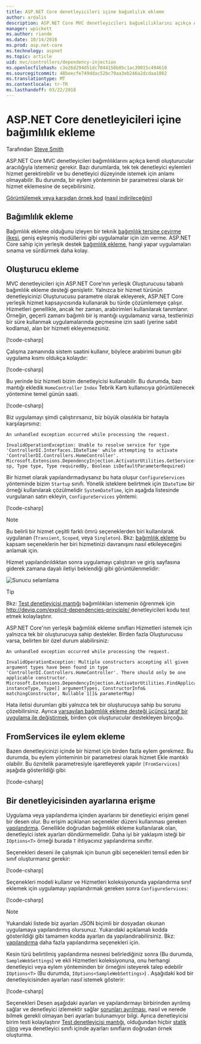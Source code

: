 ```yaml
---
title: ASP.NET Core denetleyicileri içine bağımlılık ekleme
author: ardalis
description: ASP.NET Core MVC denetleyicileri bağımlılıklarını açıkça ASP.NET Core bağımlılık ekleme ile bunların oluşturucular aracılığıyla nasıl istek bulur.
manager: wpickett
ms.author: riande
ms.date: 10/14/2016
ms.prod: asp.net-core
ms.technology: aspnet
ms.topic: article
uid: mvc/controllers/dependency-injection
ms.openlocfilehash: c3e26d294d51dc7044158b05c1ac39015c494610
ms.sourcegitcommit: 48beecfe749ddac52bc79aa3eb246a2dcdaa1862
ms.translationtype: MT
ms.contentlocale: tr-TR
ms.lasthandoff: 03/22/2018
---
```

# <a name="dependency-injection-into-controllers-in-aspnet-core"></a>ASP.NET Core denetleyicileri içine bağımlılık ekleme

<a name="dependency-injection-controllers"></a>

Tarafından [Steve Smith](https://ardalis.com/)

ASP.NET Core MVC denetleyicileri bağımlılıklarını açıkça kendi oluşturucular aracılığıyla istemeniz gerekir. Bazı durumlarda, tek tek denetleyici eylemleri hizmet gerektirebilir ve bu denetleyici düzeyinde istemek için anlamı olmayabilir. Bu durumda, bir eylem yönteminin bir parametresi olarak bir hizmet eklemesine de seçebilirsiniz.

[Görüntülemek veya karşıdan örnek kod](https://github.com/aspnet/Docs/tree/master/aspnetcore/mvc/controllers/dependency-injection/sample) ([nasıl indirileceğini](xref:tutorials/index#how-to-download-a-sample))

## <a name="dependency-injection"></a>Bağımlılık ekleme

Bağımlılık ekleme olduğunu izleyen bir teknik [bağımlılık tersine çevirme ilkesi](http://deviq.com/dependency-inversion-principle/), geniş eşleşmiş modüllerini gibi uygulamalar için izin verme. ASP.NET Core sahip için yerleşik destek [bağımlılık ekleme](../../fundamentals/dependency-injection.md), hangi yapar uygulamaları sınama ve sürdürmek daha kolay.

## <a name="constructor-injection"></a>Oluşturucu ekleme

MVC denetleyicileri için ASP.NET Core'nın yerleşik Oluşturucusu tabanlı bağımlılık ekleme desteği genişletir. Yalnızca bir hizmet türünün denetleyicinizi Oluşturucusu parametre olarak ekleyerek, ASP.NET Core yerleşik hizmet kapsayıcısında kullanarak bu türde çözümlemeye çalışır. Hizmetleri genellikle, ancak her zaman, arabirimleri kullanılarak tanımlanır. Örneğin, geçerli zamanı bağımlı bir iş mantığı uygulamanız varsa, testlerinizi bir süre kullanmak uygulamalarında geçmesine izin saati (yerine sabit kodlama), alan bir hizmeti ekleyemezsiniz.

[!code-csharp[](dependency-injection/sample/src/ControllerDI/Interfaces/IDateTime.cs)]


Çalışma zamanında sistem saatini kullanır, böylece arabirimi bunun gibi uygulama kısmı oldukça kolaydır:

[!code-csharp[](dependency-injection/sample/src/ControllerDI/Services/SystemDateTime.cs)]


Bu yerinde biz hizmeti bizim denetleyicisi kullanabilir. Bu durumda, bazı mantığı ekledik `HomeController` `Index` Tebrik Kartı kullanıcıya görüntülenecek yöntemine temel günün saati.

[!code-csharp[](./dependency-injection/sample/src/ControllerDI/Controllers/HomeController.cs?highlight=8,10,12,17,18,19,20,21,22,23,24,25,26,27,28,29,30&range=1-31,51-52)]

Biz uygulamayı şimdi çalıştırırsanız, biz büyük olasılıkla bir hatayla karşılaşırsınız:

```
An unhandled exception occurred while processing the request.

InvalidOperationException: Unable to resolve service for type 'ControllerDI.Interfaces.IDateTime' while attempting to activate 'ControllerDI.Controllers.HomeController'.
Microsoft.Extensions.DependencyInjection.ActivatorUtilities.GetService(IServiceProvider sp, Type type, Type requiredBy, Boolean isDefaultParameterRequired)
```

Bir hizmet olarak yapılandırmadıysanız bu hata oluşur `ConfigureServices` yönteminde bizim `Startup` sınıfı. Yönelik isteklere belirtmek için `IDateTime` bir örneği kullanılarak çözülmelidir `SystemDateTime`, için aşağıda listesinde vurgulanan satırı ekleyin, `ConfigureServices` yöntemi:

[!code-csharp[](./dependency-injection/sample/src/ControllerDI/Startup.cs?highlight=4&range=26-27,42-44)]

> [!NOTE]
> Bu belirli bir hizmet çeşitli farklı ömrü seçeneklerden biri kullanılarak uygulanan (`Transient`, `Scoped`, veya `Singleton`). Bkz: [bağımlılık ekleme](../../fundamentals/dependency-injection.md) bu kapsam seçeneklerin her biri hizmetinizi davranışını nasıl etkileyeceğini anlamak için.

Hizmet yapılandırıldıktan sonra uygulamayı çalıştıran ve giriş sayfasına giderek zamana dayalı iletiyi beklendiği gibi görüntülenmelidir:

![Sunucu selamlama](dependency-injection/_static/server-greeting.png)

>[!TIP]
> Bkz: [Test denetleyicisi mantığı](testing.md) bağımlılıkları istemenin öğrenmek için [ http://deviq.com/explicit-dependencies-principle/ ](http://deviq.com/explicit-dependencies-principle/) denetleyicileri kodu test etmek kolaylaştırır.

ASP.NET Core'nın yerleşik bağımlılık ekleme sınıfları Hizmetleri istemek için yalnızca tek bir oluşturucuya sahip destekler. Birden fazla Oluşturucusu varsa, belirten bir özel durum alabilirsiniz:

```
An unhandled exception occurred while processing the request.

InvalidOperationException: Multiple constructors accepting all given argument types have been found in type 'ControllerDI.Controllers.HomeController'. There should only be one applicable constructor.
Microsoft.Extensions.DependencyInjection.ActivatorUtilities.FindApplicableConstructor(Type instanceType, Type[] argumentTypes, ConstructorInfo& matchingConstructor, Nullable`1[]& parameterMap)
```

Hata iletisi durumları gibi yalnızca tek bir oluşturucuya sahip bu sorunu çözebilirsiniz. Ayrıca [varsayılan bağımlılık ekleme desteği üçüncü taraf bir uygulama ile değiştirmek](../../fundamentals/dependency-injection.md#replacing-the-default-services-container), birden çok oluşturucular destekleyen birçoğu.

## <a name="action-injection-with-fromservices"></a>FromServices ile eylem ekleme

Bazen denetleyicinizi içinde bir hizmet için birden fazla eylem gerekmez. Bu durumda, bu eylem yönteminin bir parametresi olarak hizmet Ekle mantıklı olabilir. Bu öznitelik parametresiyle işaretleyerek yapılır `[FromServices]` aşağıda gösterildiği gibi:

[!code-csharp[](./dependency-injection/sample/src/ControllerDI/Controllers/HomeController.cs?highlight=1&range=33-38)]

## <a name="accessing-settings-from-a-controller"></a>Bir denetleyicisinden ayarlarına erişme

Uygulama veya yapılandırma içinden ayarlarını bir denetleyici erişim genel bir desen olur. Bu erişim açıklanan seçenekler düzeni kullanması gereken [yapılandırma](xref:fundamentals/configuration/index). Genellikle doğrudan bağımlılık ekleme kullanılarak olan, denetleyici istek ayarları döndürmemelidir. Daha iyi bir yaklaşım isteği bir `IOptions<T>` örneği burada `T` ihtiyacınız yapılandırma sınıftır.

Seçenekleri deseni ile çalışmak için bunun gibi seçenekleri temsil eden bir sınıf oluşturmanız gerekir:

[!code-csharp[](dependency-injection/sample/src/ControllerDI/Model/SampleWebSettings.cs)]

Seçenekleri modeli kullanır ve Hizmetleri koleksiyonunda yapılandırma sınıf eklemek için uygulamayı yapılandırmak gereken sonra `ConfigureServices`:

[!code-csharp[](./dependency-injection/sample/src/ControllerDI/Startup.cs?highlight=3,4,5,6,9,16,19&range=14-44)]

> [!NOTE]
> Yukarıdaki listede biz ayarları JSON biçimli bir dosyadan okunan uygulamaya yapılandırmış olursunuz. Yukarıdaki açıklamalı kodda gösterildiği gibi tamamen kodda ayarları da yapılandırabilirsiniz. Bkz: [yapılandırma](xref:fundamentals/configuration/index) daha fazla yapılandırma seçenekleri için.

Kesin türü belirtilmiş yapılandırma nesnesi belirlediğiniz sonra (Bu durumda, `SampleWebSettings`) ve ekli Hizmetleri koleksiyonuna, onu herhangi denetleyici veya eylem yönteminden bir örneğini isteyerek talep edebilir `IOptions<T>` (Bu durumda, `IOptions<SampleWebSettings>`) . Aşağıdaki kod bir denetleyicisinden ayarları nasıl istemek gösterir:

[!code-csharp[](./dependency-injection/sample/src/ControllerDI/Controllers/SettingsController.cs?highlight=3,5,7&range=7-22)]

Seçenekleri Desen aşağıdaki ayarları ve yapılandırmayı birbirinden ayrılmış sağlar ve denetleyici izlemektir sağlar [sorunları ayrılması](http://deviq.com/separation-of-concerns/), nasıl ve nerede bilmek gerekli olmayan beri ayarları bulunamıyor bilgi. Ayrıca denetleyicisi birim testi kolaylaştırır [Test denetleyicisi mantığı](testing.md), olduğundan hiçbir [statik cling](http://deviq.com/static-cling/) veya denetleyici sınıfı içinde ayarları sınıfların doğrudan örnek oluşturma.
